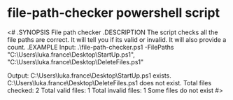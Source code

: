 # file-path-checker powershell script
<#
  .SYNOPSIS
    File path checker
  .DESCRIPTION
  The script checks all the file paths are correct. It will tell you if its valid or invalid. It will also provide a count. 
  .EXAMPLE
   Input:
   .\file-path-checker.ps1 -FilePaths "C:\Users\luka.france\Desktop\StartUp.ps1", "C:\Users\luka.france\Desktop\DeleteFiles.ps1"
   
   Output:
    C:\Users\luka.france\Desktop\StartUp.ps1 exists.
    C:\Users\luka.france\Desktop\DeleteFiles.ps1 does not exist.
    Total files checked: 2
    Total valid files: 1
    Total invalid files: 1
    Some files do not exist
#>
